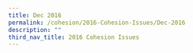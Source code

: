 ```yaml
---
title: Dec 2016
permalink: /cohesion/2016-Cohesion-Issues/Dec-2016
description: ""
third_nav_title: 2016 Cohesion Issues
---
```

